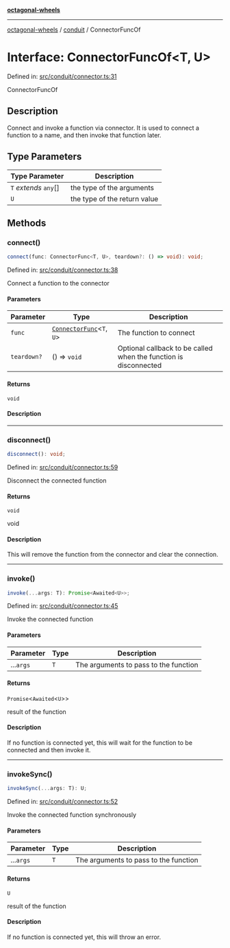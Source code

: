 [**octagonal-wheels**](../../../../README.md)

***

[octagonal-wheels](../../../../globals.md) / [conduit](../README.md) / ConnectorFuncOf

# Interface: ConnectorFuncOf\<T, U\>

Defined in: [src/conduit/connector.ts:31](https://github.com/vrtmrz/octagonal-wheels/blob/main/src/conduit/connector.ts#L31)

ConnectorFuncOf

## Description

Connect and invoke a function via connector.
It is used to connect a function to a name, and then invoke that function later.

## Type Parameters

| Type Parameter | Description |
| ------ | ------ |
| `T` *extends* `any`[] | the type of the arguments |
| `U` | the type of the return value |

## Methods

### connect()

```ts
connect(func: ConnectorFunc<T, U>, teardown?: () => void): void;
```

Defined in: [src/conduit/connector.ts:38](https://github.com/vrtmrz/octagonal-wheels/blob/main/src/conduit/connector.ts#L38)

Connect a function to the connector

#### Parameters

| Parameter | Type | Description |
| ------ | ------ | ------ |
| `func` | [`ConnectorFunc`](../type-aliases/ConnectorFunc.md)\<`T`, `U`\> | The function to connect |
| `teardown?` | () => `void` | Optional callback to be called when the function is disconnected |

#### Returns

`void`

#### Description

***

### disconnect()

```ts
disconnect(): void;
```

Defined in: [src/conduit/connector.ts:59](https://github.com/vrtmrz/octagonal-wheels/blob/main/src/conduit/connector.ts#L59)

Disconnect the connected function

#### Returns

`void`

void

#### Description

This will remove the function from the connector and clear the connection.

***

### invoke()

```ts
invoke(...args: T): Promise<Awaited<U>>;
```

Defined in: [src/conduit/connector.ts:45](https://github.com/vrtmrz/octagonal-wheels/blob/main/src/conduit/connector.ts#L45)

Invoke the connected function

#### Parameters

| Parameter | Type | Description |
| ------ | ------ | ------ |
| ...`args` | `T` | The arguments to pass to the function |

#### Returns

`Promise`\<`Awaited`\<`U`\>\>

result of the function

#### Description

If no function is connected yet, this will wait for the function to be connected and then invoke it.

***

### invokeSync()

```ts
invokeSync(...args: T): U;
```

Defined in: [src/conduit/connector.ts:52](https://github.com/vrtmrz/octagonal-wheels/blob/main/src/conduit/connector.ts#L52)

Invoke the connected function synchronously

#### Parameters

| Parameter | Type | Description |
| ------ | ------ | ------ |
| ...`args` | `T` | The arguments to pass to the function |

#### Returns

`U`

result of the function

#### Description

If no function is connected yet, this will throw an error.
